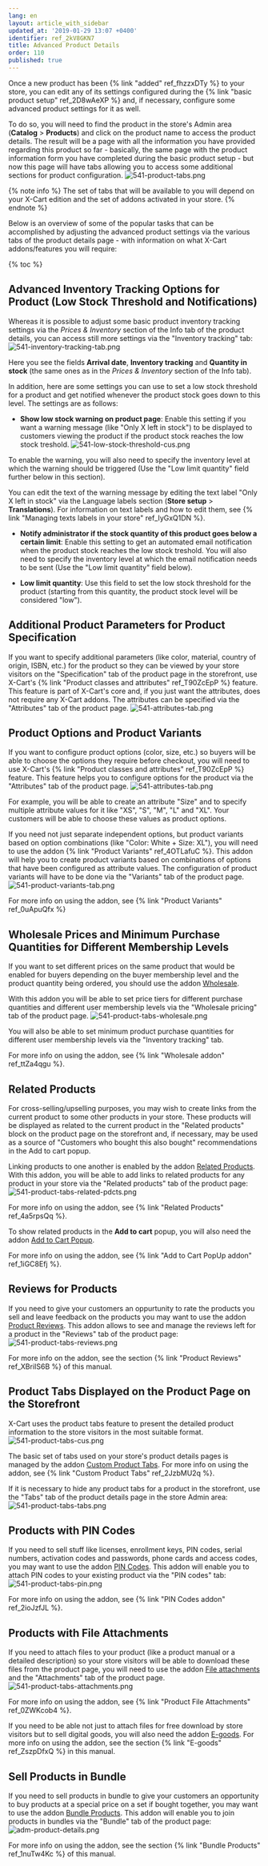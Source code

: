 ```yaml
---
lang: en
layout: article_with_sidebar
updated_at: '2019-01-29 13:07 +0400'
identifier: ref_2kV8GKN7
title: Advanced Product Details
order: 110
published: true
---
```

Once a new product has been {% link "added" ref_fhzzxDTy %} to your store, you can edit any of its settings configured during the {% link "basic product setup" ref_2D8wAeXP %} and, if necessary, configure some advanced product settings for it as well. 

To do so, you will need to find the product in the store's Admin area (**Catalog** > **Products**) and click on the product name to access the product details. The result will be a page with all the information you have provided regarding this product so far - basically, the same page with the product information form you have completed during the basic product setup - but now this page will have tabs allowing you to access some additional sections for product configuration. 
![541-product-tabs.png]({{site.baseurl}}/attachments/ref_2kV8GKN7/541-product-tabs.png)

{% note info %}
The set of tabs that will be available to you will depend on your X-Cart edition and the set of addons activated in your store. 
{% endnote %}

Below is an overview of some of the popular tasks that can be accomplished by adjusting the advanced product settings via the various tabs of the product details page - with information on what X-Cart addons/features you will require:

{% toc %}

## Advanced Inventory Tracking Options for Product (Low Stock Threshold and Notifications)

Whereas it is possible to adjust some basic product inventory tracking settings via the _Prices & Inventory_ section of the Info tab of the product details, you can access still more settings via the "Inventory tracking" tab:
![541-inventory-tracking-tab.png]({{site.baseurl}}/attachments/ref_2kV8GKN7/541-inventory-tracking-tab.png)

Here you see the fields **Arrival date**, **Inventory tracking** and **Quantity in stock** (the same ones as in the _Prices & Inventory_ section of the Info tab). 

In addition, here are some settings you can use to set a low stock threshold for a product and get notified whenever the product stock goes down to this level. The settings are as follows:

   * **Show low stock warning on product page**: Enable this setting if you want a warning message (like "Only X left in stock") to be displayed to customers viewing the product if the product stock reaches the low stock treshold. 
   ![541-low-stock-threshold-cus.png]({{site.baseurl}}/attachments/ref_2kV8GKN7/541-low-stock-threshold-cus.png)

   To enable the warning, you will also need to specify the inventory level at which the warning  should be triggered (Use the "Low limit quantity" field further below in this section). 
       
   You can edit the text of the warning message by editing the text label "Only X left in stock" via the Language labels section (**Store setup** > **Translations**). For information on text labels and how to edit them, see {% link "Managing texts labels in your store" ref_IyGxQ1DN %}.
   
   * **Notify administrator if the stock quantity of this product goes below a certain limit**: Enable this setting to get an automated email notification when the product stock reaches the low stock treshold. You will also need to specify the inventory level at which the email notification needs to be sent (Use the "Low limit quantity" field below). 
   
   * **Low limit quantity**: Use this field to set the low stock threshold for the product (starting from this quantity, the product stock level will be considered "low"). 

## Additional Product Parameters for Product Specification

If you want to specify additional parameters (like color, material, country of origin, ISBN, etc.) for the product so they can be viewed by your store visitors on the "Specification" tab of the product page in the storefront, use X-Cart's {% link "Product classes and attributes" ref_T90ZcEpP %} feature. This feature is part of X-Cart's core and, if you just want the attributes, does not require any X-Cart addons. The attributes can be specified via the "Attributes" tab of the product page.
![541-attributes-tab.png]({{site.baseurl}}/attachments/ref_2kV8GKN7/541-attributes-tab.png)

## Product Options and Product Variants

If you want to configure product options (color, size, etc.) so buyers will be able to choose the options they require before checkout, you will need to use X-Cart's {% link "Product classes and attributes" ref_T90ZcEpP %} feature. This feature helps you to configure options for the product via the "Attributes" tab of the product page. 
![541-attributes-tab.png]({{site.baseurl}}/attachments/ref_2kV8GKN7/541-attributes-tab.png)

For example, you will be able to create an attribute "Size" and to specify multiple attribute values for it like "XS", "S", "M", "L" and "XL". Your customers will be able to choose these values as product options. 

If you need not just separate independent options, but product variants based on option combinations (like "Color: White + Size: XL"), you will need to use the addon {% link "Product Variants" ref_4OTLafuC %}. This addon will help you to create product variants based on combinations of options that have been configured as attribute values. The configuration of product variants will have to be done via the "Variants" tab of the product page.
![541-product-variants-tab.png]({{site.baseurl}}/attachments/ref_2kV8GKN7/541-product-variants-tab.png)

For more info on using the addon, see {% link "Product Variants" ref_0uApuQfx %}

## Wholesale Prices and Minimum Purchase Quantities for Different Membership Levels

If you want to set different prices on the same product that would be enabled for buyers depending on the buyer membership level and the product quantity being ordered, you should use the addon [Wholesale](https://market.x-cart.com/addons/wholesale.html).

With this addon you will be able to set price tiers for different purchase quantities and different user membership levels via the "Wholesale pricing" tab of the product page.
![541-product-tabs-wholesale.png]({{site.baseurl}}/attachments/ref_2kV8GKN7/541-product-tabs-wholesale.png)

You will also be able to set minimum product purchase quantities for different user membership levels via the "Inventory tracking" tab.

For more info on using the addon, see {% link "Wholesale addon" ref_ttZa4qgu %}. 

## Related Products

For cross-selling/upselling purposes, you may wish to create links from the current product to some other products in your store. These products will be displayed as related to the current product in the "Related products" block on the product page on the storefront and, if necessary, may be used as a source of "Customers who bought this also bought" recommendations in the Add to cart popup. 

Linking products to one another is enabled by the addon [Related Products](https://market.x-cart.com/addons/related-products.html). With this addon, you will be able to add links to related products for any product in your store via the "Related products" tab of the product page:
![541-product-tabs-related-pdcts.png]({{site.baseurl}}/attachments/ref_2kV8GKN7/541-product-tabs-related-pdcts.png)

For more info on using the addon, see {% link "Related Products" ref_4a5rpsQq %}.

To show related products in the **Add to cart** popup, you will also need the addon [Add to Cart Popup](https://market.x-cart.com/addons/add-to-cart-popup.html).

For more info on using the addon, see {% link "Add to Cart PopUp addon" ref_1iGC8Efj %}.

## Reviews for Products

If you need to give your customers an oppurtunity to rate the products you sell and leave feedback on the products you may want to use the addon [Product Reviews](https://market.x-cart.com/addons/product-reviews.html "Advanced Product Details"). This addon allows to see and manage the reviews left for a product in the "Reviews" tab of the product page:
![541-product-tabs-reviews.png]({{site.baseurl}}/attachments/ref_2kV8GKN7/541-product-tabs-reviews.png)

For more info on the addon, see the section {% link "Product Reviews" ref_XBriIS6B %} of this manual.

## Product Tabs Displayed on the Product Page on the Storefront

X-Cart uses the product tabs feature to present the detailed product information to the store visitors in the most suitable format. 
![541-product-tabs-cus.png]({{site.baseurl}}/attachments/ref_2kV8GKN7/541-product-tabs-cus.png)

The basic set of tabs used on your store's product details pages is managed by the addon [Custom Product Tabs](https://market.x-cart.com/addons/custom-product-tabs.html). For more info on using the addon, see {% link "Custom Product Tabs" ref_2JzbMU2q %}. 

If it is necessary to hide any product tabs for a product in the storefront, use the "Tabs" tab of the product details page in the store Admin area:
![541-product-tabs-tabs.png]({{site.baseurl}}/attachments/ref_2kV8GKN7/541-product-tabs-tabs.png)


## Products with PIN Codes

If you need to sell stuff like licenses, enrollment keys, PIN codes, serial numbers, activation codes and passwords, phone cards and access codes, you may want to use the addon [PIN Codes](https://market.x-cart.com/addons/pin-codes.html "PIN Codes addon"). This addon will enable you to attach PIN codes to your existing product via the "PIN codes" tab:
![541-product-tabs-pin.png]({{site.baseurl}}/attachments/ref_2kV8GKN7/541-product-tabs-pin.png)

For more info on using the addon, see {% link "PIN Codes addon" ref_2ioJzfJL %}.

## Products with File Attachments

If you need to attach files to your product (like a product manual or a detailed description) so your store visitors will be able to download these files from the product page, you will need to use the addon [File attachments](https://market.x-cart.com/addons/file-attachments.html) and the "Attachments" tab of the product page.  
![541-product-tabs-attachments.png]({{site.baseurl}}/attachments/ref_2kV8GKN7/541-product-tabs-attachments.png)

For more info on using the addon, see {% link "Product File Attachments" ref_0ZWKcob4 %}.

If you need to be able not just to attach files for free download by store visitors but to sell digital goods, you will also need the addon [E-goods](https://market.x-cart.com/addons/e-goods.html). For more info on using the addon, see the section {% link "E-goods" ref_ZszpDfxQ %} in this manual.

## Sell Products in Bundle

If you need to sell products in bundle to give your customers an opportunity to buy products at a special price on a set if bought together, you may want to use the addon [Bundle Products](https://market.x-cart.com/addons/bundle-products.html "Advanced Product Details"). This addon will enable you to join products in bundles via the "Bundle" tab of the product page:
![adm-product-details.png]({{site.baseurl}}/attachments/ref_2kV8GKN7/adm-product-details.png)

For more info on using the addon, see the section {% link "Bundle Products" ref_1nuTw4Kc %} of this manual.